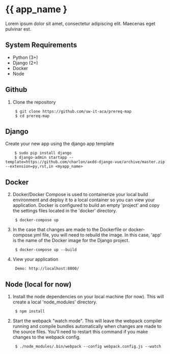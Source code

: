 
# {{ app_name }
Lorem ipsum dolor sit amet, consectetur adipiscing elit. Maecenas eget pulvinar est.

System Requirements
-------------------
* Python (3+)
* Django (2+)
* Docker
* Node

Github
------

1. Clone the repository

        $ git clone https://github.com/uw-it-aca/prereq-map
        $ cd prereq-map

Django
------

Create your new app using the django app template

        $ sudo pip install django
        $ django-admin startapp --template=https://github.com/charlon/axdd-django-vue/archive/master.zip --extension=py,rst,in <myapp_name>

Docker
------

2. Docker/Docker Compose is used to containerize your local build environment
    and deploy it to a local container so you can view your application. Docker
    is configured to build an empty 'project' and copy the settings files located
    in the 'docker' directory.

        $ docker-compose up

3. In the case that changes are made to the Dockerfile or docker-compose.yml file,
    you will need to rebuild the image. In this case, 'app' is the name of the
    Docker image for the Django project.

        $ docker-compose up --build

4. View your application

        Demo: http://localhost:8000/

Node (local for now)
------------

1. Install the node dependencies on your local machine (for now). This will create
   a local 'node_modules' directory.

        $ npm install

2. Start the webpack "watch mode". This will leave the webpack compiler running
   and compile bundles automatically when changes are made to the source files.
   You'll need to restart this command if you make changes to the webpack config.

        $ ./node_modules/.bin/webpack --config webpack.config.js --watch

